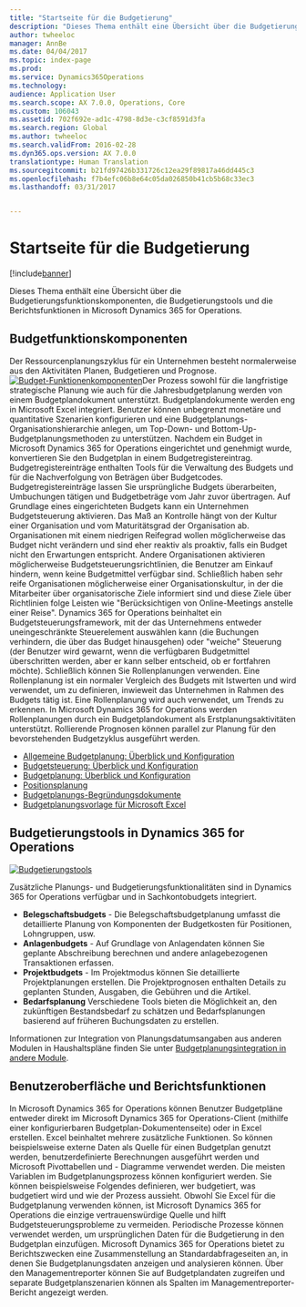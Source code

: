 ```yaml
---
title: "Startseite für die Budgetierung"
description: "Dieses Thema enthält eine Übersicht über die Budgetierungsfunktionskomponenten, die Budgetierungstools und die Berichtsfunktionen in Microsoft Dynamics 365 for Operations."
author: twheeloc
manager: AnnBe
ms.date: 04/04/2017
ms.topic: index-page
ms.prod: 
ms.service: Dynamics365Operations
ms.technology: 
audience: Application User
ms.search.scope: AX 7.0.0, Operations, Core
ms.custom: 106043
ms.assetid: 702f692e-ad1c-4798-8d3e-c3cf8591d3fa
ms.search.region: Global
ms.author: twheeloc
ms.search.validFrom: 2016-02-28
ms.dyn365.ops.version: AX 7.0.0
translationtype: Human Translation
ms.sourcegitcommit: b21fd97426b331726c12ea29f89817a46dd445c3
ms.openlocfilehash: f7b4efc06b8e64c05da026850b41cb5b68c33ec3
ms.lasthandoff: 03/31/2017


---
```


# <a name="budgeting-home-page"></a>Startseite für die Budgetierung

[!include[banner](../includes/banner.md)]


Dieses Thema enthält eine Übersicht über die Budgetierungsfunktionskomponenten, die Budgetierungstools und die Berichtsfunktionen in Microsoft Dynamics 365 for Operations. 

<a name="components-of-budgeting-functionality"></a>Budgetfunktionskomponenten
-------------------------------------

Der Ressourcenplanungszyklus für ein Unternehmen besteht normalerweise aus den Aktivitäten Planen, Budgetieren und Prognose.
[![Budget-Funktionenkomponenten](./media/budgeting-functionality-components.jpg)](./media/budgeting-functionality-components.jpg)Der Prozess sowohl für die langfristige strategische Planung wie auch für die Jahresbudgetplanung werden von einem Budgetplandokument unterstützt. Budgetplandokumente werden eng in Microsoft Excel integriert. Benutzer können unbegrenzt monetäre und quantitative Szenarien konfigurieren und eine Budgetplanungs-Organisationshierarchie anlegen, um Top-Down- und Bottom-Up-Budgetplanungsmethoden zu unterstützen. Nachdem ein Budget in Microsoft Dynamics 365 for Operations eingerichtet und genehmigt wurde, konvertieren Sie den Budgetplan in einem Budgetregistereintrag. Budgetregistereinträge enthalten Tools für die Verwaltung des Budgets und für die Nachverfolgung von Beträgen über Budgetcodes. Budgetregistereinträge lassen Sie ursprüngliche Budgets überarbeiten, Umbuchungen tätigen und Budgetbeträge vom Jahr zuvor übertragen. Auf Grundlage eines eingerichteten Budgets kann ein Unternehmen Budgetsteuerung aktivieren. Das Maß an Kontrolle hängt von der Kultur einer Organisation und vom Maturitätsgrad der Organisation ab. Organisationen mit einem niedrigen Reifegrad wollen möglicherweise das Budget nicht verändern und sind eher reaktiv als proaktiv, falls ein Budget nicht den Erwartungen entspricht. Andere Organisationen aktivieren möglicherweise Budgetsteuerungsrichtlinien, die Benutzer am Einkauf hindern, wenn keine Budgetmittel verfügbar sind. Schließlich haben sehr reife Organisationen möglicherweise einer Organisationskultur, in der die Mitarbeiter über organisatorische Ziele informiert sind und diese Ziele über Richtlinien folge Leisten wie "Berücksichtigen von Online-Meetings anstelle einer Reise". Dynamics 365 for Operations beinhaltet ein Budgetsteuerungsframework, mit der das Unternehmens entweder uneingeschränkte Steuerelement auswählen kann (die Buchungen verhindern, die über das Budget hinausgehen) oder "weiche" Steuerung (der Benutzer wird gewarnt, wenn die verfügbaren Budgetmittel überschritten werden, aber er kann selber entscheid, ob er fortfahren möchte). Schließlich können Sie Rollenplanungen verwenden. Eine Rollenplanung ist ein normaler Vergleich des Budgets mit Istwerten und wird verwendet, um zu definieren, inwieweit das Unternehmen in Rahmen des Budgets tätig ist. Eine Rollenplanung wird auch verwendet, um Trends zu erkennen. In Microsoft Dynamics 365 for Operations werden Rollenplanungen durch ein Budgetplandokument als Erstplanungsaktivitäten unterstützt. Rollierende Prognosen können parallel zur Planung für den bevorstehenden Budgetzyklus ausgeführt werden.

-   [Allgemeine Budgetplanung: Überblick und Konfiguration](basic-budgeting-overview-configuration.md)
-   [Budgetsteuerung: Überblick und Konfiguration](budget-control-overview-configuration.md)
-   [Budgetplanung: Überblick und Konfiguration](budget-planning-overview-configuration.md)
-   [Positionsplanung](position-forecasting.md)
-   [Budgetplanungs-Begründungsdokumente](budget-planning-justification-docs.md)
-   [Budgetplanungsvorlage für Microsoft Excel](budget-planning-excel-templates.md)

## <a name="budgeting-tools-in-dynamics-365-for-operations"></a>Budgetierungstools in Dynamics 365 for Operations
[![Budgetierungstools](./media/budgeting-tools.jpg)](./media/budgeting-tools.jpg) 

Zusätzliche Planungs- und Budgetierungsfunktionalitäten sind in Dynamics 365 for Operations verfügbar und in Sachkontobudgets integriert.

-   **Belegschaftsbudgets** - Die Belegschaftsbudgetplanung umfasst die detaillierte Planung von Komponenten der Budgetkosten für Positionen, Lohngruppen, usw.
-   **Anlagenbudgets** - Auf Grundlage von Anlagendaten können Sie geplante Abschreibung berechnen und andere anlagebezogenen Transaktionen erfassen.
-   **Projektbudgets** - Im Projektmodus können Sie detaillierte Projektplanungen erstellen. Die Projektprognosen enthalten Details zu geplanten Stunden, Ausgaben, die Gebühren und die Artikel.
-   **Bedarfsplanung** Verschiedene Tools bieten die Möglichkeit an, den zukünftigen Bestandsbedarf zu schätzen und Bedarfsplanungen basierend auf früheren Buchungsdaten zu erstellen.

Informationen zur Integration von Planungsdatumsangaben aus anderen Modulen in Haushaltspläne finden Sie unter [Budgetplanungsintegration in andere Module](budget-planning-integration-other-modules.md).

## <a name="user-interface-and-reporting-capabilities"></a>Benutzeroberfläche und Berichtsfunktionen
In Microsoft Dynamics 365 for Operations können Benutzer Budgetpläne entweder direkt im Microsoft Dynamics 365 for Operations-Client (mithilfe einer konfigurierbaren Budgetplan-Dokumentenseite) oder in Excel erstellen. Excel beinhaltet mehrere zusätzliche Funktionen. So können beispielsweise externe Daten als Quelle für einen Budgetplan genutzt werden, benutzerdefinierte Berechnungen ausgeführt werden und Microsoft Pivottabellen und - Diagramme verwendet werden. Die meisten Variablen im Budgetplanungsprozess können konfiguriert werden. Sie können beispielsweise Folgendes definieren, wer budgetiert, was budgetiert wird und wie der Prozess aussieht. Obwohl Sie Excel für die Budgetplanung verwenden können, ist Microsoft Dynamics 365 for Operations die einzige vertrauenswürdige Quelle und hilft Budgetsteuerungsprobleme zu vermeiden. Periodische Prozesse können verwendet werden, um ursprünglichen Daten für die Budgetierung in den Budgetplan einzufügen. Microsoft Dynamics 365 for Operations bietet zu Berichtszwecken eine Zusammenstellung an Standardabfrageseiten an, in denen Sie Budgetplanungsdaten anzeigen und analysieren können. Über den Managementreporter können Sie auf Budgetplandaten zugreifen und separate Budgetplanszenarien können als Spalten im Managementreporter-Bericht angezeigt werden.







